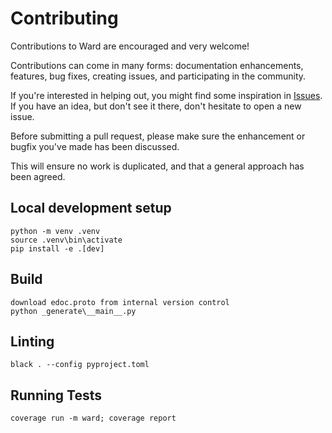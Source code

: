 # Contributing

Contributions to Ward are encouraged and very welcome!

Contributions can come in many forms: documentation enhancements, features, bug fixes, creating issues, and participating in the community.

If you're interested in helping out, you might find some inspiration in [Issues](https://github.com/thoughtspot/thoughtspot_tml/issues). If you have an idea, but don't see it there, don't hesitate to open a new issue.

Before submitting a pull request, please make sure the enhancement or bugfix you've made has been discussed.

This will ensure no work is duplicated, and that a general approach has been agreed.


## Local development setup

```shell
python -m venv .venv
source .venv\bin\activate
pip install -e .[dev]
```

## Build

```shell
download edoc.proto from internal version control
python _generate\__main__.py
```

## Linting

```shell
black . --config pyproject.toml
```

## Running Tests

```shell
coverage run -m ward; coverage report
```
